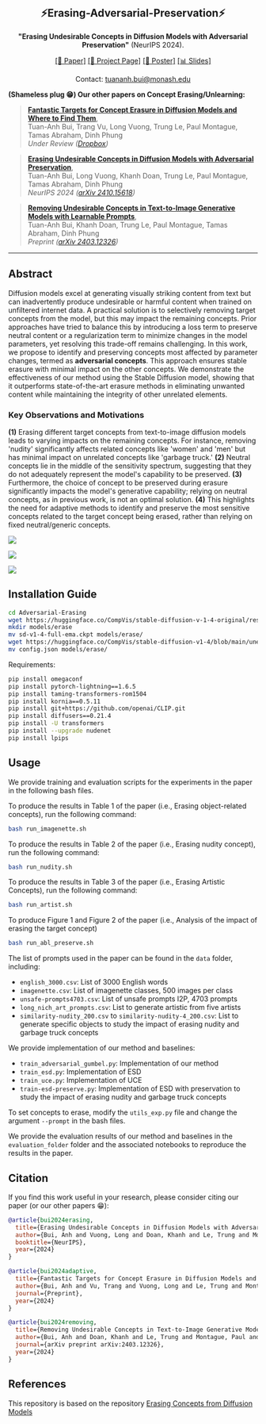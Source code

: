 <div align="center">

## ⚡️Erasing-Adversarial-Preservation⚡️

**"Erasing Undesirable Concepts in Diffusion Models with Adversarial Preservation"** (NeurIPS 2024).

[[📄 Paper]](https://arxiv.org/abs/2410.15618) [[🌟 Project Page]](https://tuananhbui89.github.io/projects/adversarial-preservation/) [[🎨 Poster]](https://www.dropbox.com/scl/fi/tsb6036mb5mme7br73kr4/NeurIPS-2024-AP.pdf?rlkey=c4r1ecgxnm6xd3wy00vaprq62&st=15u48nos&dl=0) [[📊 Slides]](https://www.dropbox.com/scl/fi/jmqtqp939jfr7p3xrel8x/2024-AP-compact.pdf?rlkey=bzkhlhmg63efijlzo51mpnwzf&st=69no55kd&dl=0)

Contact: tuananh.bui@monash.edu

<div align="left">

**(Shameless plug :grin:) Our other papers on Concept Erasing/Unlearning:**

> [**Fantastic Targets for Concept Erasure in Diffusion Models and Where to Find Them**](https://www.dropbox.com/scl/fi/pf2190qpfpiuo05mhcqmi/Adaptive-Guide-Erasure.pdf?rlkey=63s7ruwqxhrdsc4i603gjmsri&st=y79mr0ej&dl=0),       
> Tuan-Anh Bui, Trang Vu, Long Vuong, Trung Le, Paul Montague, Tamas Abraham, Dinh Phung       
> *Under Review ([Dropbox](https://www.dropbox.com/scl/fi/pf2190qpfpiuo05mhcqmi/Adaptive-Guide-Erasure.pdf?rlkey=63s7ruwqxhrdsc4i603gjmsri&st=y79mr0ej&dl=0))*

> [**Erasing Undesirable Concepts in Diffusion Models with Adversarial Preservation**](https://arxiv.org/abs/2410.15618),       
> Tuan-Anh Bui, Long Vuong, Khanh Doan, Trung Le, Paul Montague, Tamas Abraham, Dinh Phung       
> *NeurIPS 2024 ([arXiv 2410.15618](https://arxiv.org/abs/2410.15618))*

> [**Removing Undesirable Concepts in Text-to-Image Generative Models with Learnable Prompts**](https://arxiv.org/abs/2403.12326),       
> Tuan-Anh Bui, Khanh Doan, Trung Le, Paul Montague, Tamas Abraham, Dinh Phung       
> *Preprint ([arXiv 2403.12326](https://arxiv.org/abs/2403.12326))*

---

## Abstract

Diffusion models excel at generating visually striking content from text but can inadvertently produce undesirable or harmful content when trained on unfiltered internet data. A practical solution is to selectively removing target concepts from the model, but this may impact the remaining concepts. Prior approaches have tried to balance this by introducing a loss term to preserve neutral content or a regularization term to minimize changes in the model parameters, yet resolving this trade-off remains challenging. In this work, we propose to identify and preserving concepts most affected by parameter changes, termed as **adversarial concepts**. This approach ensures stable erasure with minimal impact on the other concepts. We demonstrate the effectiveness of our method using the Stable Diffusion model, showing that it outperforms state-of-the-art erasure methods in eliminating unwanted content while maintaining the integrity of other unrelated elements.

### Key Observations and Motivations

**(1)** Erasing different target concepts from text-to-image diffusion models leads to varying impacts on the remaining concepts. For instance, removing 'nudity' significantly affects related concepts like 'women' and 'men' but has minimal impact on unrelated concepts like 'garbage truck.'
**(2)** Neutral concepts lie in the middle of the sensitivity spectrum, suggesting that they do not adequately represent the model's capability to be preserved.
**(3)** Furthermore, the choice of concept to be preserved during erasure significantly impacts the model's generative capability; relying on neutral concepts, as in previous work, is not an optimal solution.
**(4)** This highlights the need for adaptive methods to identify and preserve the most sensitive concepts related to the target concept being erased, rather than relying on fixed neutral/generic concepts.

[![](https://tuananhbui89.github.io/assets/img/AP_arXiv/SDv14/compare-ESD-nudity-ESD-garbage-truck-similarity_clip_nudity_20_side_by_side.png)](https://tuananhbui89.github.io/assets/img/AP_arXiv/SDv14/compare-ESD-nudity-ESD-garbage-truck-similarity_clip_nudity_20_side_by_side.png)

[![](https://tuananhbui89.github.io/assets/img/AP_arXiv/SDv14/compare_histogram_nudity_esd-nudity_20_CLIP_2.png)](https://tuananhbui89.github.io/assets/img/AP_arXiv/SDv14/compare_histogram_nudity_esd-nudity_20_CLIP_2.png)

[![](https://tuananhbui89.github.io/assets/img/AP_arXiv/SDv14/SD-v1-4-ESD-garbage-truck-AE-similarity_clip_nudity_20_side_by_side.png)](https://tuananhbui89.github.io/assets/img/AP_arXiv/SDv14/SD-v1-4-ESD-garbage-truck-AE-similarity_clip_nudity_20_side_by_side.png)

## Installation Guide

```bash
cd Adversarial-Erasing
wget https://huggingface.co/CompVis/stable-diffusion-v-1-4-original/resolve/main/sd-v1-4-full-ema.ckpt
mkdir models/erase
mv sd-v1-4-full-ema.ckpt models/erase/
wget https://huggingface.co/CompVis/stable-diffusion-v1-4/blob/main/unet/config.json
mv config.json models/erase/
```

Requirements:

```bash
pip install omegaconf
pip install pytorch-lightning==1.6.5
pip install taming-transformers-rom1504
pip install kornia==0.5.11
pip install git+https://github.com/openai/CLIP.git
pip install diffusers==0.21.4
pip install -U transformers
pip install --upgrade nudenet
pip install lpips
```

## Usage

We provide training and evaluation scripts for the experiments in the paper in the following bash files. 

To produce the results in Table 1 of the paper (i.e., Erasing object-related concepts), run the following command:

```bash
bash run_imagenette.sh
```

To produce the results in Table 2 of the paper (i.e., Erasing nudity concept), run the following command:

```bash
bash run_nudity.sh
```

To produce the results in Table 3 of the paper (i.e., Erasing Artistic Concepts), run the following command:

```bash
bash run_artist.sh
```

To produce Figure 1 and Figure 2 of the paper (i.e., Analysis of the impact of erasing the target concept)

```bash
bash run_abl_preserve.sh
```

The list of prompts used in the paper can be found in the `data` folder, including:

- `english_3000.csv`: List of 3000 English words
- `imagenette.csv`: List of imagenette classes, 500 images per class
- `unsafe-prompts4703.csv`: List of unsafe prompts I2P, 4703 prompts
- `long_nich_art_prompts.csv`: List to generate artistic from five artists
- `similarity-nudity_200.csv` to `similarity-nudity-4_200.csv`: List to generate specific objects to study the impact of erasing nudity and garbage truck concepts

We provide implementation of our method and baselines:

- `train_adversarial_gumbel.py`: Implementation of our method
- `train_esd.py`: Implementation of ESD
- `train_uce.py`: Implementation of UCE
- `train-esd-preserve.py`: Implementation of ESD with preservation to study the impact of erasing nudity and garbage truck concepts

To set concepts to erase, modify the `utils_exp.py` file and change the argument `--prompt` in the bash files.

We provide the evaluation results of our method and baselines in the `evaluation_folder` folder and the associated notebooks to reproduce the results in the paper.

## Citation

If you find this work useful in your research, please consider citing our paper (or our other papers :grin:):

```bibtex
@article{bui2024erasing,
  title={Erasing Undesirable Concepts in Diffusion Models with Adversarial Preservation},
  author={Bui, Anh and Vuong, Long and Doan, Khanh and Le, Trung and Montague, Paul and Abraham, Tamas and Phung, Dinh},
  booktitle={NeurIPS},
  year={2024}
}

@article{bui2024adaptive,
  title={Fantastic Targets for Concept Erasure in Diffusion Models and Where to Find Them},
  author={Bui, Anh and Vu, Trang and Vuong, Long and Le, Trung and Montague, Paul and Abraham, Tamas and Phung, Dinh},
  journal={Preprint},
  year={2024}
}

@article{bui2024removing,
  title={Removing Undesirable Concepts in Text-to-Image Generative Models with Learnable Prompts},
  author={Bui, Anh and Doan, Khanh and Le, Trung and Montague, Paul and Abraham, Tamas and Phung, Dinh},
  journal={arXiv preprint arXiv:2403.12326},
  year={2024}
}
```

## References

This repository is based on the repository [Erasing Concepts from Diffusion Models](https://github.com/rohitgandikota/erasing)